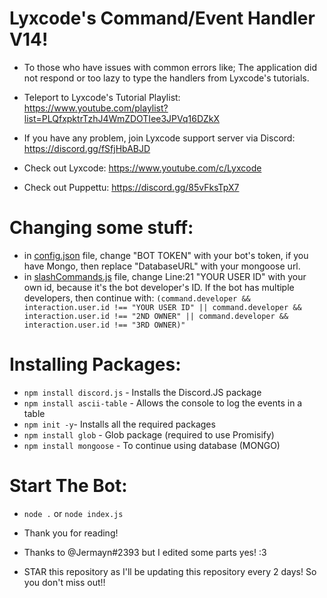 # Lyxcode's Command/Event Handler V14!
- To those who have issues with common errors like; The application did not respond or too lazy to type the handlers from Lyxcode's tutorials.

- Teleport to Lyxcode's Tutorial Playlist: https://www.youtube.com/playlist?list=PLQfxpktrTzhJ4WmZDOTIee3JPVq16DZkX
- If you have any problem, join Lyxcode support server via Discord: https://discord.gg/fSfjHbABJD

- Check out Lyxcode: https://www.youtube.com/c/Lyxcode
- Check out Puppettu: https://discord.gg/85vFksTpX7

# Changing some stuff:
- in [config.json](https://github.com/Puppettu/DiscordJS-Command-and-Event-Handler-V14/config.json) file, change "BOT TOKEN" with your bot's token, if you have Mongo, then replace "DatabaseURL" with your mongoose url.
- in [slashCommands.js](https://github.com/Puppettu/DiscordJS-Command-and-Event-Handler-V14/Events/Interactions/slashCommands.js) file, change Line:21 "YOUR USER ID" with your own id, because it's the bot developer's ID. If the bot has multiple developers, then continue with: `(command.developer && interaction.user.id !== "YOUR USER ID" || command.developer && interaction.user.id !== "2ND OWNER" || command.developer && interaction.user.id !== "3RD OWNER)"`

# Installing Packages:
- `npm install discord.js` - Installs the Discord.JS package
- `npm install ascii-table` - Allows the console to log the events in a table
- `npm init -y`- Installs all the required packages
- `npm install glob` - Glob package (required to use Promisify)
- `npm install mongoose` - To continue using database (MONGO)

# Start The Bot:
- `node .` or `node index.js`

- Thank you for reading!
- Thanks to @Jermayn#2393 but I edited some parts yes! :3
- STAR this repository as I'll be updating this repository every 2 days! So you don't miss out!!
